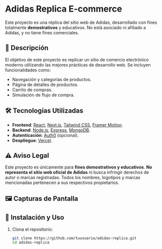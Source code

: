 # Adidas Replica E-commerce

Este proyecto es una réplica del sitio web de Adidas, desarrollado con fines totalmente **demostrativos** y educativos. No está asociado ni afiliado a Adidas, y no tiene fines comerciales.

## 🚀 Descripción

El objetivo de este proyecto es replicar un sitio de comercio electrónico moderno utilizando las mejores prácticas de desarrollo web. Se incluyen funcionalidades como:

- Navegación y categorías de productos.
- Página de detalles de productos.
- Carrito de compras.
- Simulación de flujo de compra.

## 🛠️ Tecnologías Utilizadas

- **Frontend**: [React](https://reactjs.org/), [Next.js](https://nextjs.org/), [Tailwind CSS](https://tailwindcss.com/), [Framer Motion](https://www.framer.com/motion/).
- **Backend**: [Node.js](https://nodejs.org/), [Express](https://expressjs.com/), [MongoDB](https://www.mongodb.com/).
- **Autenticación**: [Auth0](https://auth0.com/) (opcional).
- **Despliegue**: [Vercel](https://vercel.com/).

## ⚠️ Aviso Legal

Este proyecto es únicamente para **fines demostrativos y educativos**. **No representa el sitio web oficial de Adidas** ni busca infringir derechos de autor o marcas registradas. Todos los nombres, logotipos y marcas mencionadas pertenecen a sus respectivos propietarios.

## 🖼️ Capturas de Pantalla

## 🧰 Instalación y Uso

1. Clona el repositorio:

   ```bash
   git clone https://github.com/tuusuario/adidas-replica.git
   cd adidas-replica

